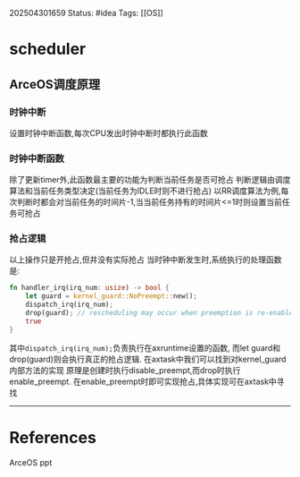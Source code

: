 202504301659
Status: #idea
Tags: [[OS]]

# scheduler
## ArceOS调度原理
### 时钟中断
设置时钟中断函数,每次CPU发出时钟中断时都执行此函数
### 时钟中断函数
除了更新timer外,此函数最主要的功能为判断当前任务是否可抢占
判断逻辑由调度算法和当前任务类型决定(当前任务为IDLE时则不进行抢占)
以RR调度算法为例,每次判断时都会对当前任务的时间片-1,当当前任务持有的时间片<=1时则设置当前任务可抢占
### 抢占逻辑
以上操作只是开抢占,但并没有实际抢占
当时钟中断发生时,系统执行的处理函数是: 
```rust
fn handler_irq(irq_num: usize) -> bool {
    let guard = kernel_guard::NoPreempt::new();
    dispatch_irq(irq_num);
    drop(guard); // rescheduling may occur when preemption is re-enabled.
    true
}
```
其中``dispatch_irq(irq_num);``负责执行在axruntime设置的函数,
而let guard和drop(guard)则会执行真正的抢占逻辑.
在axtask中我们可以找到对kernel_guard内部方法的实现
原理是创建时执行disable_preempt,而drop时执行enable_preempt.
在enable_preempt时即可实现抢占,具体实现可在axtask中寻找

___
# References
ArceOS ppt